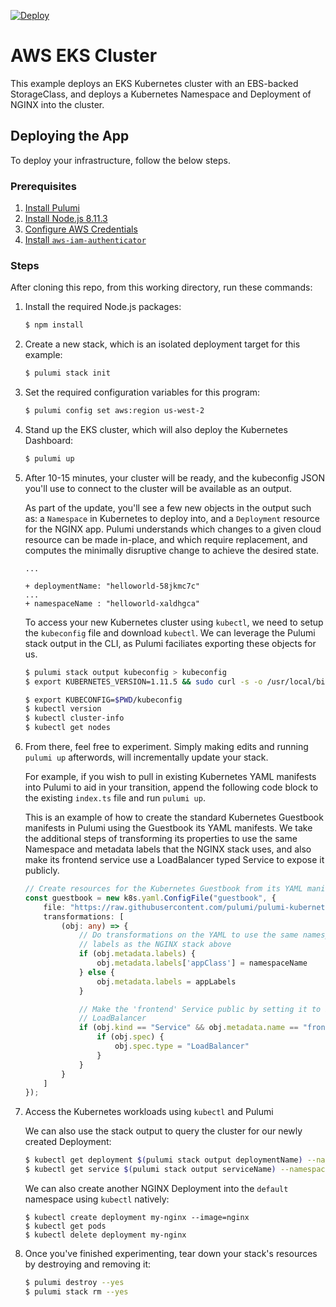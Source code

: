 [![Deploy](https://get.pulumi.com/new/button.svg)](https://app.pulumi.com/new)

# AWS EKS Cluster

This example deploys an EKS Kubernetes cluster with an EBS-backed StorageClass, and deploys a Kubernetes Namespace and Deployment of NGINX
into the cluster.

## Deploying the App

To deploy your infrastructure, follow the below steps.

### Prerequisites

1. [Install Pulumi](https://pulumi.io/install)
2. [Install Node.js 8.11.3](https://nodejs.org/en/download/)
3. [Configure AWS Credentials](https://pulumi.io/install/aws.html)
4. [Install `aws-iam-authenticator`](https://docs.aws.amazon.com/eks/latest/userguide/getting-started.html#get-started-kubectl)

### Steps

After cloning this repo, from this working directory, run these commands:

1. Install the required Node.js packages:

    ```bash
    $ npm install
    ```

1. Create a new stack, which is an isolated deployment target for this example:

    ```bash
    $ pulumi stack init
    ```

1. Set the required configuration variables for this program:

    ```bash
    $ pulumi config set aws:region us-west-2
    ```

1. Stand up the EKS cluster, which will also deploy the Kubernetes Dashboard:

    ```bash
    $ pulumi up
    ```

1. After 10-15 minutes, your cluster will be ready, and the kubeconfig JSON you'll use to connect to the cluster will
   be available as an output.

    As part of the update, you'll see a few new objects in the output such as: a
    `Namespace` in Kubernetes to deploy into, and a `Deployment` resource for
    the NGINX app. Pulumi understands which changes to a given cloud
    resource can be made in-place, and which require replacement, and computes
    the minimally disruptive change to achieve the desired state.

    ```
    ...

    + deploymentName: "helloworld-58jkmc7c"
    ...
    + namespaceName : "helloworld-xaldhgca"
    ```

    To access your new Kubernetes cluster using `kubectl`, we need to setup the
    `kubeconfig` file and download `kubectl`. We can leverage the Pulumi
    stack output in the CLI, as Pulumi faciliates exporting these objects for us.

    ```bash
    $ pulumi stack output kubeconfig > kubeconfig
    $ export KUBERNETES_VERSION=1.11.5 && sudo curl -s -o /usr/local/bin/kubectl https://storage.googleapis.com/kubernetes-release/release/v${KUBERNETES_VERSION}/bin/linux/amd64/kubectl && sudo chmod +x /usr/local/bin/kubectl

    $ export KUBECONFIG=$PWD/kubeconfig
    $ kubectl version
    $ kubectl cluster-info
    $ kubectl get nodes
    ```

1. From there, feel free to experiment. Simply making edits and running `pulumi up` afterwords, will incrementally update your stack.

   For example, if you wish to pull in existing Kubernetes YAML manifests into
   Pulumi to aid in your transition, append the following code block to the existing
   `index.ts` file and run `pulumi up`.

   This is an example of how to create the standard Kubernetes Guestbook manifests in
   Pulumi using the Guestbook its YAML manifests. We take the additional steps of transforming
   its properties to use the same Namespace and metadata labels that
   the NGINX stack uses, and also make its frontend service use a
   LoadBalancer typed Service to expose it publicly.

	```typescript
    // Create resources for the Kubernetes Guestbook from its YAML manifests
    const guestbook = new k8s.yaml.ConfigFile("guestbook", {
        file: "https://raw.githubusercontent.com/pulumi/pulumi-kubernetes/master/examples/yaml-guestbook/yaml/guestbook.yaml",
        transformations: [
            (obj: any) => {
                // Do transformations on the YAML to use the same namespace and
                // labels as the NGINX stack above
                if (obj.metadata.labels) {
                    obj.metadata.labels['appClass'] = namespaceName
                } else {
                    obj.metadata.labels = appLabels
                }

                // Make the 'frontend' Service public by setting it to be of type
                // LoadBalancer
                if (obj.kind == "Service" && obj.metadata.name == "frontend") {
                    if (obj.spec) {
                        obj.spec.type = "LoadBalancer"
                    }
                }
            }
        ]
    });
	```

1. Access the Kubernetes workloads using `kubectl` and Pulumi

    We can also use the stack output to query the cluster for our newly created Deployment:

    ```bash
    $ kubectl get deployment $(pulumi stack output deploymentName) --namespace=$(pulumi stack output namespaceName)
    $ kubectl get service $(pulumi stack output serviceName) --namespace=$(pulumi stack output namespaceName)
    ```

    We can also create another NGINX Deployment into the `default` namespace using
    `kubectl` natively:

    ```
    $ kubectl create deployment my-nginx --image=nginx
    $ kubectl get pods
    $ kubectl delete deployment my-nginx
    ```

1. Once you've finished experimenting, tear down your stack's resources by destroying and removing it:

    ```bash
    $ pulumi destroy --yes
    $ pulumi stack rm --yes
    ```
